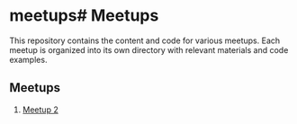 # meetups# Meetups

This repository contains the content and code for various meetups. Each meetup is organized into its own directory with relevant materials and code examples.

## Meetups

1. [Meetup 2](./meetup-2/README.md)
